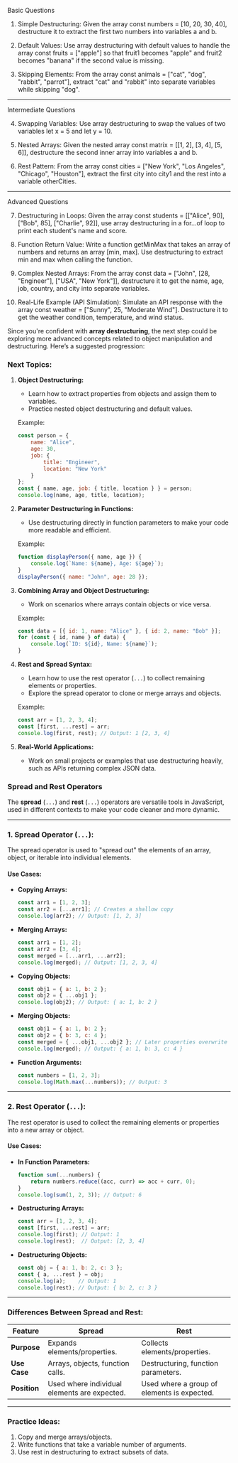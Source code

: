 Basic Questions

1. Simple Destructuring:
Given the array const numbers = [10, 20, 30, 40], destructure it to extract the first two numbers into variables a and b.


2. Default Values:
Use array destructuring with default values to handle the array const fruits = ["apple"] so that fruit1 becomes "apple" and fruit2 becomes "banana" if the second value is missing.


3. Skipping Elements:
From the array const animals = ["cat", "dog", "rabbit", "parrot"], extract "cat" and "rabbit" into separate variables while skipping "dog".




---

Intermediate Questions

4. Swapping Variables:
Use array destructuring to swap the values of two variables let x = 5 and let y = 10.


5. Nested Arrays:
Given the nested array const matrix = [[1, 2], [3, 4], [5, 6]], destructure the second inner array into variables a and b.


6. Rest Pattern:
From the array const cities = ["New York", "Los Angeles", "Chicago", "Houston"], extract the first city into city1 and the rest into a variable otherCities.




---

Advanced Questions

7. Destructuring in Loops:
Given the array const students = [["Alice", 90], ["Bob", 85], ["Charlie", 92]], use array destructuring in a for...of loop to print each student's name and score.


8. Function Return Value:
Write a function getMinMax that takes an array of numbers and returns an array [min, max]. Use destructuring to extract min and max when calling the function.


9. Complex Nested Arrays:
From the array const data = ["John", [28, "Engineer"], ["USA", "New York"]], destructure it to get the name, age, job, country, and city into separate variables.


10. Real-Life Example (API Simulation):
Simulate an API response with the array const weather = ["Sunny", 25, "Moderate Wind"]. Destructure it to get the weather condition, temperature, and wind status.

Since you're confident with **array destructuring**, the next step could be exploring more advanced concepts related to object manipulation and destructuring. Here’s a suggested progression:

### Next Topics:
1. **Object Destructuring:**
   - Learn how to extract properties from objects and assign them to variables.
   - Practice nested object destructuring and default values.

   Example:
   ```javascript
   const person = {
       name: "Alice",
       age: 30,
       job: {
           title: "Engineer",
           location: "New York"
       }
   };
   const { name, age, job: { title, location } } = person;
   console.log(name, age, title, location);
   ```

2. **Parameter Destructuring in Functions:**
   - Use destructuring directly in function parameters to make your code more readable and efficient.

   Example:
   ```javascript
   function displayPerson({ name, age }) {
       console.log(`Name: ${name}, Age: ${age}`);
   }
   displayPerson({ name: "John", age: 28 });
   ```

3. **Combining Array and Object Destructuring:**
   - Work on scenarios where arrays contain objects or vice versa.

   Example:
   ```javascript
   const data = [{ id: 1, name: "Alice" }, { id: 2, name: "Bob" }];
   for (const { id, name } of data) {
       console.log(`ID: ${id}, Name: ${name}`);
   }
   ```

4. **Rest and Spread Syntax:**
   - Learn how to use the rest operator (`...`) to collect remaining elements or properties.
   - Explore the spread operator to clone or merge arrays and objects.

   Example:
   ```javascript
   const arr = [1, 2, 3, 4];
   const [first, ...rest] = arr;
   console.log(first, rest); // Output: 1 [2, 3, 4]
   ```

5. **Real-World Applications:**
   - Work on small projects or examples that use destructuring heavily, such as APIs returning complex JSON data.

### Spread and Rest Operators

The **spread** (`...`) and **rest** (`...`) operators are versatile tools in JavaScript, used in different contexts to make your code cleaner and more dynamic.

---

### **1. Spread Operator** (`...`):
The spread operator is used to "spread out" the elements of an array, object, or iterable into individual elements.

#### **Use Cases**:

- **Copying Arrays:**
  ```javascript
  const arr1 = [1, 2, 3];
  const arr2 = [...arr1]; // Creates a shallow copy
  console.log(arr2); // Output: [1, 2, 3]
  ```

- **Merging Arrays:**
  ```javascript
  const arr1 = [1, 2];
  const arr2 = [3, 4];
  const merged = [...arr1, ...arr2];
  console.log(merged); // Output: [1, 2, 3, 4]
  ```

- **Copying Objects:**
  ```javascript
  const obj1 = { a: 1, b: 2 };
  const obj2 = { ...obj1 };
  console.log(obj2); // Output: { a: 1, b: 2 }
  ```

- **Merging Objects:**
  ```javascript
  const obj1 = { a: 1, b: 2 };
  const obj2 = { b: 3, c: 4 };
  const merged = { ...obj1, ...obj2 }; // Later properties overwrite earlier ones
  console.log(merged); // Output: { a: 1, b: 3, c: 4 }
  ```

- **Function Arguments:**
  ```javascript
  const numbers = [1, 2, 3];
  console.log(Math.max(...numbers)); // Output: 3
  ```

---

### **2. Rest Operator** (`...`):
The rest operator is used to collect the remaining elements or properties into a new array or object.

#### **Use Cases**:

- **In Function Parameters:**
  ```javascript
  function sum(...numbers) {
      return numbers.reduce((acc, curr) => acc + curr, 0);
  }
  console.log(sum(1, 2, 3)); // Output: 6
  ```

- **Destructuring Arrays:**
  ```javascript
  const arr = [1, 2, 3, 4];
  const [first, ...rest] = arr;
  console.log(first); // Output: 1
  console.log(rest);  // Output: [2, 3, 4]
  ```

- **Destructuring Objects:**
  ```javascript
  const obj = { a: 1, b: 2, c: 3 };
  const { a, ...rest } = obj;
  console.log(a);    // Output: 1
  console.log(rest); // Output: { b: 2, c: 3 }
  ```

---

### **Differences Between Spread and Rest**:

| **Feature**      | **Spread**                              | **Rest**                                |
|-------------------|-----------------------------------------|-----------------------------------------|
| **Purpose**       | Expands elements/properties.            | Collects elements/properties.           |
| **Use Case**      | Arrays, objects, function calls.        | Destructuring, function parameters.     |
| **Position**      | Used where individual elements are expected. | Used where a group of elements is expected. |

---

### **Practice Ideas**:
1. Copy and merge arrays/objects.
2. Write functions that take a variable number of arguments.
3. Use rest in destructuring to extract subsets of data.

